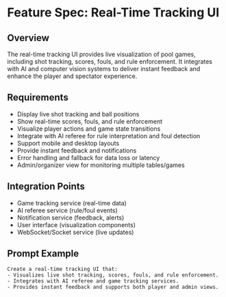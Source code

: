 # Feature Spec: Real-Time Tracking UI

## Overview
The real-time tracking UI provides live visualization of pool games, including shot tracking, scores, fouls, and rule enforcement. It integrates with AI and computer vision systems to deliver instant feedback and enhance the player and spectator experience.

## Requirements
- Display live shot tracking and ball positions
- Show real-time scores, fouls, and rule enforcement
- Visualize player actions and game state transitions
- Integrate with AI referee for rule interpretation and foul detection
- Support mobile and desktop layouts
- Provide instant feedback and notifications
- Error handling and fallback for data loss or latency
- Admin/organizer view for monitoring multiple tables/games

## Integration Points
- Game tracking service (real-time data)
- AI referee service (rule/foul events)
- Notification service (feedback, alerts)
- User interface (visualization components)
- WebSocket/Socket service (live updates)

## Prompt Example
```
Create a real-time tracking UI that:
- Visualizes live shot tracking, scores, fouls, and rule enforcement.
- Integrates with AI referee and game tracking services.
- Provides instant feedback and supports both player and admin views.
``` 